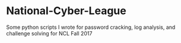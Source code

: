 # National-Cyber-League
Some python scripts I wrote for password cracking, log analysis, and challenge solving for NCL Fall 2017
